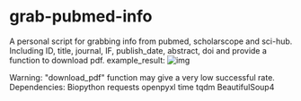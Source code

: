 # grab-pubmed-info
A personal script for grabbing info from pubmed, scholarscope and sci-hub. Including ID, title, journal, IF, publish_date, abstract, doi and provide a function to download pdf.
example_result:
![img](https://github.com/Knight-oOf-Night/grab-pubmed-info/blob/master/example_result.jpg)

Warning: "download_pdf" function may give a very low successful rate.
Dependencies:
Biopython
requests
openpyxl
time
tqdm
BeautifulSoup4
